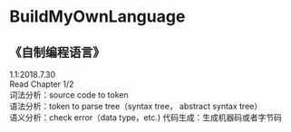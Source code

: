 # BuildMyOwnLanguage
《自制编程语言》
------------------------
1.1:2018.7.30		
Read Chapter 1/2				
词法分析：source code to token			
语法分析：token to parse tree（syntax tree， abstract syntax tree）			
语义分析：check error（data type，etc.)
代码生成：生成机器码或者字节码
